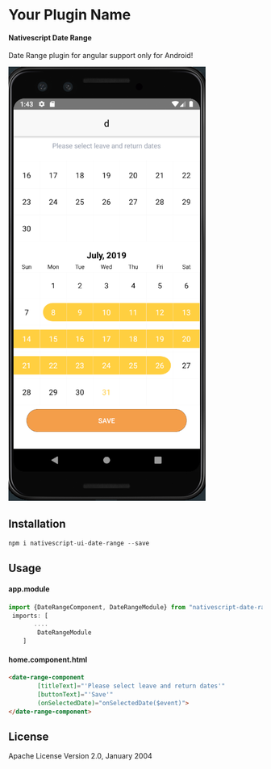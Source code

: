 # Your Plugin Name
#### Nativescript Date Range
Date Range plugin for angular support only for Android!

![alt text](https://github.com/dudipsh/date-range/blob/master/images/dateRange.PNG)

## Installation

```javascript
npm i nativescript-ui-date-range --save
```

## Usage 

#### app.module
```typescript
import {DateRangeComponent, DateRangeModule} from "nativescript-date-range/angular";
 imports: [
       ....
        DateRangeModule
    ]
```

#### home.component.html
```html
<date-range-component
        [titleText]="'Please select leave and return dates'"
        [buttonText]="'Save'"
        (onSelectedDate)="onSelectedDate($event)">
</date-range-component>
```

## License

Apache License Version 2.0, January 2004
